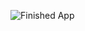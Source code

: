 

![Finished App](https://github.com/londonappbrewery/Images/blob/master/flash_chat_flutter_demo.gif)
